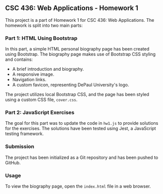 
## CSC 436: Web Applications - Homework 1
This project is a part of Homework 1 for CSC 436: Web Applications. The homework is split into two main parts:

### Part 1: HTML Using Bootstrap
In this part, a simple HTML personal biography page has been created using Bootstrap. The biography page makes use of Bootstrap CSS styling and contains:
- A brief introduction and biography.
- A responsive image.
- Navigation links.
- A custom favicon, representing DePaul University's logo.

The project utilizes local Bootstrap CSS, and the page has been styled using a custom CSS file, `cover.css`.

### Part 2: JavaScript Exercises
The goal for this part was to update the code in `hw1.js` to provide solutions for the exercises. The solutions have been tested using Jest, a JavaScript testing framework.

### Submission
The project has been initialized as a Git repository and has been pushed to GitHub.

### Usage
To view the biography page, open the `index.html` file in a web browser.
